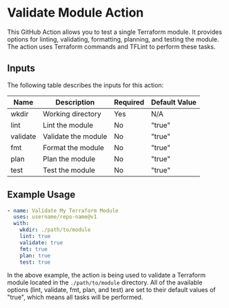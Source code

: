 # Validate Module Action

This GitHub Action allows you to test a single Terraform module. It provides options for linting, validating, formatting, planning, and testing the module. The action uses Terraform commands and TFLint to perform these tasks.

## Inputs

The following table describes the inputs for this action:

| Name | Description | Required | Default Value |
| ---- | ----------- | -------- | ------------- |
| wkdir | Working directory | Yes | N/A |
| lint | Lint the module | No | "true" |
| validate | Validate the module | No | "true" |
| fmt | Format the module | No | "true" |
| plan | Plan the module | No | "true" |
| test | Test the module | No | "true" |

## Example Usage

```yaml
- name: Validate My Terraform Module
  uses: username/repo-name@v1
  with:
    wkdir: ./path/to/module
    lint: true
    validate: true
    fmt: true
    plan: true
    test: true
```

In the above example, the action is being used to validate a Terraform module located in the `./path/to/module` directory. All of the available options (lint, validate, fmt, plan, and test) are set to their default values of "true", which means all tasks will be performed.